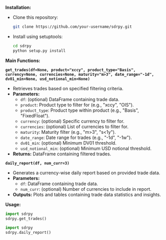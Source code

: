 **Installation:**

- Clone this repository:
  ```bash
  git clone https://github.com/your-username/sdrpy.git
  ```
- Install using setuptools:
  ```bash
  cd sdrpy
  python setup.py install
  ```

**Main Functions:**

**`get_trades(df=None, product="xccy", product_type="Basis", currency=None, currencies=None, maturity="m>3", date_range="-1d", dv01_min=None, usd_notional_min=None)`**

- Retrieves trades based on specified filtering criteria.
- **Parameters:**
  - `df`: (optional) DataFrame containing trade data.
  - `product`: Product type to filter for (e.g., "xccy", "OIS").
  - `product_type`: Product type within product (e.g., "Basis", "FixedFloat").
  - `currency`: (optional) Specific currency to filter for.
  - `currencies`: (optional) List of currencies to filter for.
  - `maturity`: Maturity filter (e.g., "m>3", "s<1y").
  - `date_range`: Date range for trades (e.g., "-1d", "-1w").
  - `dv01_min`: (optional) Minimum DV01 threshold.
  - `usd_notional_min`: (optional) Minimum USD notional threshold.
- **Returns:** DataFrame containing filtered trades.

**`daily_report(df, num_curr=3)`**

- Generates a currency-wise daily report based on provided trade data.
- **Parameters:**
  - `df`: DataFrame containing trade data.
  - `num_curr`: (optional) Number of currencies to include in report.
- **Outputs:** Plots and tables containing trade data statistics and insights.


**Usage:**
```python
import sdrpy
sdrpy.get_trades()
```
```python
import sdrpy
sdrpy.daily_report()
```